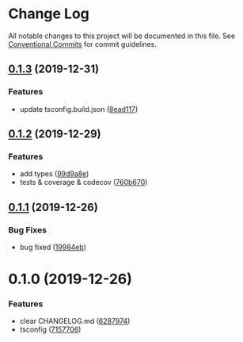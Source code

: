 # Change Log

All notable changes to this project will be documented in this file.
See [Conventional Commits](https://conventionalcommits.org) for commit guidelines.

## [0.1.3](https://github.com/gitterapp/githubts/compare/@githubts/github-contributions@0.1.2...@githubts/github-contributions@0.1.3) (2019-12-31)


### Features

* update tsconfig.build.json ([8ead117](https://github.com/gitterapp/githubts/commit/8ead117))





## [0.1.2](https://github.com/gitterapp/githubts/compare/@githubts/github-contributions@0.1.1...@githubts/github-contributions@0.1.2) (2019-12-29)


### Features

* add types ([99d9a8e](https://github.com/gitterapp/githubts/commit/99d9a8e))
* tests & coverage & codecov ([760b670](https://github.com/gitterapp/githubts/commit/760b670))





## [0.1.1](https://github.com/gitterapp/githubts/compare/@githubts/github-contributions@0.1.0...@githubts/github-contributions@0.1.1) (2019-12-26)


### Bug Fixes

* bug fixed ([19984eb](https://github.com/gitterapp/githubts/commit/19984eb))





# 0.1.0 (2019-12-26)


### Features

* clear CHANGELOG.md ([6287974](https://github.com/gitterapp/githubts/commit/6287974))
* tsconfig ([7157706](https://github.com/gitterapp/githubts/commit/7157706))
